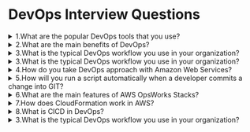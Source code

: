 # DevOps Interview Questions

<details>
 <summary>1.What are the popular DevOps tools that you use?</summary>
  <p>We use folowing tools for work inDevOps:</p>
    <ol>
        <li>Jenkins : This is an open source automation server used as a continuous integration tool. We can build,deployand runautomated tests withJenkins.</li>
        <li>GIT:It is a version controltool used for tracking changesin files and software.</li>
        <li>Docker : This is a popular tool for containerization of services. It is very useful in Cloud based deployments.</li>
        <li>Nagios :We use Nagiosfor monitoring ofITinfrastructure.</li>
        <li>Splunk :Thisis a powerfultoolfor log search as wel as monitoring production systems.</li>
        <li>Puppet :We use Puppet to automate our DevOps work so that it isreusable.</lI>
    </ol>
</details>

<details>
 <summary>2.What are the main benefits of DevOps?</summary>
  <p>DevOpsis a very popular trend inSoftware Development. Some ofthe main benefits ofDevOps are asfolows:</p>
    <ol>
        <li> <b>Release Velocity</b> : DevOps practices help in increasing the release velocity. We can release code to productionmore oftenand withmore confidence.</li>
        <li><b>Development Cycle</b> : With DevOps, the complete Development cycle from initial design to production deployment becomesshorter</li>
        <li><b>Deployment Rollback</b> : In DevOps, we plan for any failure in deployment rolback due to a bug in code or 
issue in production. This gives confidence in releasing feature without worrying about downtime for rolback.
</li>
        <li><b>Defect Detection</b>: With DevOps approach, we can catch defects much earlier than releasing to production It improvesthe quality ofthe software</li>
        <li><b>Recovery fromFailure</b> :In case of a failure, we can recover very fast withDevOps process.</li>
        <li><b>Collaboration</b>:WithDevOps, colaboration between development and operations professionalsincreases.</lI>
         <li><b>Performance-oriented</b> : With DevOps, organization folows performance-oriented culture in which teams become more productive andmore innovative.</lI>
    </ol>
</details>

<details>
 <summary>3.What is the typical DevOps workflow you use in your organization?</summary>
  <p>The typicalDevOps workflowin our organization is as folows:</p>
    <ol>
        <li>We use Atlassian Jira for writing requirements and tracking tasks.</li>
        <li>Based on the Jira tasks, developers checkin code into GIT version control system.</li>
        <li>The code checked into GITis built by usingApache Maven.</li>
        <li>The build processis automated with Jenkins.</li>
        <li>Code built onJenkins is sent to organization’s Artifactory.</li>
        <li>Jenkins automaticaly picks the libraries from Artifactory and deploys it to Production</li>
        <li>During Production deployment Docker images are used to deploy same code on multiple hosts.</li>
        <li>Once code is deployed to Production, we use Nagiosto monitor the health of production servers.</lI>
        <li>Splunk based alertsinformus of any issues or exceptionsin production.</li>
    </ol>
</details>



<details>
 <summary>3.What is the typical DevOps workflow you use in your organization?</summary>
  <p>The typicalDevOps workflowin our organization is as folows:</p>
    <ol>
        <li>We use Atlassian Jira for writing requirements and tracking tasks.</li>
        <li>Based on the Jira tasks, developers checkin code into GIT version control system.</li>
        <li>The code checked into GITis built by usingApache Maven.</li>
        <li>The build processis automated with Jenkins.</li>
        <li>Code built onJenkins is sent to organization’s Artifactory.</li>
        <li>Jenkins automaticaly picks the libraries from Artifactory and deploys it to Production</li>
        <li>During Production deployment Docker images are used to deploy same code on multiple hosts.</li>
        <li>Once code is deployed to Production, we use Nagiosto monitor the health of production servers.</lI>
        <li>Splunk based alertsinformus of any issues or exceptionsin production.</li>
    </ol>
</details>

<details>
 <summary>4.How do you take DevOps approach with Amazon Web Services?</summary>
  <p>Amazon Web Services (AWS) provide many tools and features to deploy and manage applications inAWS. As per DevOps, we treat infrastructure as code. We mainly use folowing two servicesfromAWS for DevOps:</p>
    <ol>
        <li><b>CloudFormation</b> : We use AWS CloudFormation to create and deploy AWS resources by using templates. We can describe our dependencies and pass special parameters in these templates.  CloudFormation can read these templates and deploy the application and resourcesinAWS cloud.</li>
        <li><b>OpsWorks </b>: AWS provides another service caled OpsWorks that is used for configuration management by utilizing Chef framework. We can automate server configuration, deployment and management by using OpsWorks. It helpsinmanaging EC2 instancesinAWS as wel as any on-premisesservers.</li>
    </ol>
</details>

<details>
 <summary>5.How will you run a script automatically when a developer commits a change into GIT?</summary>
  <p>GITprovidesthe feature to execute customscripts when certain event occursinGIT. This feature is caled hooks.</p>
  <p>We canwrite two types of hooks.</p>
    <ol>
        <li>Client-side hooks</li>
        <li>Server-side hooks</li>
    </ol>
    <p>For this case, we can write a Client-side post-commit hook. This hook wil execute a customscript inwhich we can add the message and code thatwewantto runautomaticalywitheachcommit.</p>
</details>

<details>
 <summary>6.What are the main features of AWS OpsWorks Stacks?</summary>
  <p>Some ofthe main features ofAWS OpsWorks Stacks are asfolows:</p>
    <ol>
        <li>Server Suppo rt:AWS OpsWorks Stacks we can automate operational tasks on any server inAWS as wel as our own data center.</li>
        <li>Scalable Automation : We get automated scaling support with AWS OpsWorks Stacks. Each new instance in AWS can read configuration fromOpsWorks. It can even respond to systemevents in same way as other instances do. </li>
        <li>The code checked into GITis built by usingApache Maven.</li>
        <li>The build processis automated with Jenkins.</li>
        <li>Code built onJenkins is sent to organization’s Artifactory.</li>
        <li>Jenkins automaticaly picks the libraries from Artifactory and deploys it to Production</li>
        <li>During Production deployment Docker images are used to deploy same code on multiple hosts.</li>
        <li>Once code is deployed to Production, we use Nagiosto monitor the health of production servers.</lI>
        <li>Splunk based alertsinformus of any issues or exceptionsin production.</li>
    </ol>
</details>

<details>
 <summary>7.How does CloudFormation work in AWS?</summary>
  <p>AWS CloudFormation is used for deploying AWS resources.</p>
  <p>In CloudFormation, we have to first create a template for a resource. A template is a simple text file that contains information about a stack on AWS. A stack is a collection of AWS resourced that we want to deploy together in an AWS as a group</p>
  <p> Once the template is ready and submitted to AWS, CloudFormation wil create al the resources in the template. This helps in automationofbuildingnewenvironmentsinAWS</p>
</details>

<details>
 <summary>8.What is CICD in DevOps?</summary>
  <p>CICD stands for Continuous Integration and Continuous Delivery. These are two different concepts that are complementary to each other.</p>
  <p><b>Continuous Integration (CI)</b> : In CI al the developer work is merged to main branch several times a day. This helps in reducing integration problems</p>
  <p>In CI we try to minimize the duration for which a branch remains checked out. A developer gets early feedback on the new code added to main repository by using CI.</p>   
  <p><b>Continuous Delivery (CD) </b>: In CD, a software team plans to deliver software in short cycles. They perform development,testing and release in such a short time that incremental changes can be easily delivered to production</p>
  <p>In CD, as a DevOps we create a repeatable deployment process that can help achieve the objective of Continuous Delivery.</p>

</details>

<details>
 <summary>3.What is the typical DevOps workflow you use in your organization?</summary>
  <p>The typicalDevOps workflowin our organization is as folows:</p>
    <ol>
        <li>We use Atlassian Jira for writing requirements and tracking tasks.</li>
        <li>Based on the Jira tasks, developers checkin code into GIT version control system.</li>
        <li>The code checked into GITis built by usingApache Maven.</li>
        <li>The build processis automated with Jenkins.</li>
        <li>Code built onJenkins is sent to organization’s Artifactory.</li>
        <li>Jenkins automaticaly picks the libraries from Artifactory and deploys it to Production</li>
        <li>During Production deployment Docker images are used to deploy same code on multiple hosts.</li>
        <li>Once code is deployed to Production, we use Nagiosto monitor the health of production servers.</lI>
        <li>Splunk based alertsinformus of any issues or exceptionsin production.</li>
    </ol>
</details>

